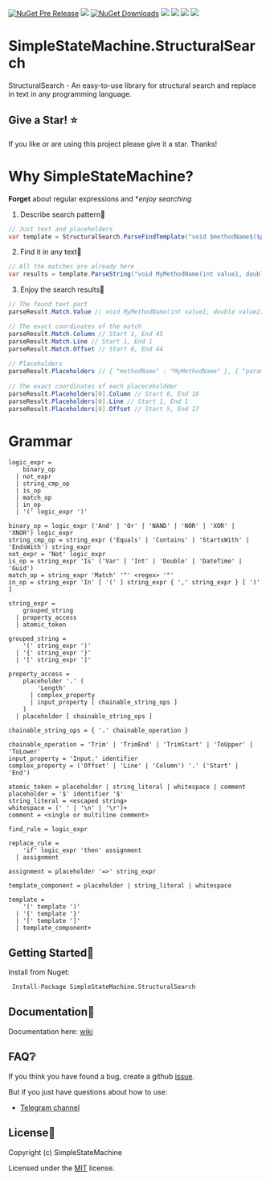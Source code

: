 [![NuGet Pre Release](https://img.shields.io/nuget/vpre/SimpleStateMachine.StructuralSearch.svg)](https://www.nuget.org/packages/SimpleStateMachine.StructuralSearch) [![](https://img.shields.io/github/stars/SimpleStateMachine/SimpleStateMachine.StructuralSearch)](https://github.com/SimpleStateMachine/SimpleStateMachine.StructuralSearch)  [![NuGet Downloads](https://img.shields.io/nuget/dt/SimpleStateMachine.StructuralSearch)](https://www.nuget.org/packages/SimpleStateMachine.StructuralSearch) [![](https://img.shields.io/github/license/SimpleStateMachine/SimpleStateMachine.StructuralSearch)](https://github.com/SimpleStateMachine/SimpleStateMachine.StructuralSearch) [![](https://img.shields.io/github/languages/code-size/SimpleStateMachine/SimpleStateMachine.StructuralSearch)](https://github.com/SimpleStateMachine/SimpleStateMachine.StructuralSearch) 
 [![]( https://img.shields.io/github/last-commit/SimpleStateMachine/SimpleStateMachine.StructuralSearch)](https://github.com/SimpleStateMachine/SimpleStateMachine.StructuralSearch) [![](https://img.shields.io/badge/chat-telegram-blue.svg)](https://t.me/joinchat/HMLJFkv9do6aDV188rhd0w)
# SimpleStateMachine.StructuralSearch

StructuralSearch - An easy-to-use library for structural search and replace in text in any programming language.

## Give a Star! :star:
If you like or are using this project please give it a star. Thanks!

# Why SimpleStateMachine?
**Forget** about regular expressions and **enjoy searching*

1. Describe search pattern🔎
```C#
// Just text and placeholders
var template = StructuralSearch.ParseFindTemplate("void $methodName$($params$)")
```
2. Find it in any text📄
```C#
// All the matches are already here
var results = template.ParseString("void MyMethodName(int value1, double value2)"
``` 
3. Enjoy the search results📑
```C#
// The found text part
parseResult.Match.Value // void MyMethodName(int value1, double value2)

// The exact coordinates of the match
parseResult.Match.Column // Start 1, End 45
parseResult.Match.Line // Start 1, End 1
parseResult.Match.Offset // Start 0, End 44
    
// Placeholders
parseResult.Placeholders // { "methodName" : "MyMethodName" }, { "params": "int value1, double value2" }
    
// The exact coordinates of each placeceholdder
parseResult.Placeholders[0].Column // Start 6, End 18
parseResult.Placeholders[0].Line // Start 1, End 1
parseResult.Placeholders[0].Offset // Start 5, End 17

```

# Grammar
```ebnf
logic_expr =
    binary_op
  | not_expr
  | string_cmp_op
  | is_op
  | match_op
  | in_op
  | '(' logic_expr ')'

binary_op = logic_expr ('And' | 'Or' | 'NAND' | 'NOR' | 'XOR' | 'XNOR') logic_expr
string_cmp_op = string_expr ('Equals' | 'Contains' | 'StartsWith' | 'EndsWith') string_expr
not_expr = 'Not' logic_expr
is_op = string_expr 'Is' ('Var' | 'Int' | 'Double' | 'DateTime' | 'Guid')
match_op = string_expr 'Match' '"' <regex> '"'
in_op = string_expr 'In' [ '(' ] string_expr { ',' string_expr } [ ')' ]

string_expr =
    grouped_string
  | property_access
  | atomic_token

grouped_string =
    '(' string_expr ')'
  | '{' string_expr '}'
  | '[' string_expr ']'

property_access =
    placeholder '.' (
        'Length'
      | complex_property
      | input_property [ chainable_string_ops ]
    )
  | placeholder [ chainable_string_ops ]

chainable_string_ops = { '.' chainable_operation }

chainable_operation = 'Trim' | 'TrimEnd' | 'TrimStart' | 'ToUpper' | 'ToLower'
input_property = 'Input.' identifier
complex_property = ('Offset' | 'Line' | 'Column') '.' ('Start' | 'End')

atomic_token = placeholder | string_literal | whitespace | comment
placeholder = '$' identifier '$'
string_literal = <escaped string>
whitespace = (' ' | '\n' | '\r')+
comment = <single or multiline comment>

find_rule = logic_expr

replace_rule =
    'if' logic_expr 'then' assignment
  | assignment

assignment = placeholder '=>' string_expr

template_component = placeholder | string_literal | whitespace

template =
    '(' template ')'
  | '{' template '}'
  | '[' template ']'
  | template_component+
```

## Getting Started📂
Install from Nuget:
```sh
 Install-Package SimpleStateMachine.StructuralSearch
```

## Documentation📄
Documentation here: [wiki](https://github.com/SimpleStateMachine/SimpleStateMachine.StructuralSearch/wiki)

## FAQ❔
If you think you have found a bug, create a github [issue](https://github.com/SimpleStateMachine/SimpleStateMachine.StructuralSearch/issues).

But if you just have questions about how to use:

- [Telegram channel](https://t.me/joinchat/HMLJFkv9do6aDV188rhd0w)

## License📑

Copyright (c) SimpleStateMachine

Licensed under the [MIT](LICENSE) license.
